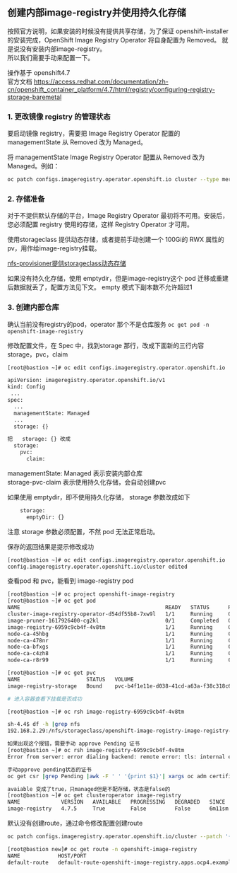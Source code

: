 ## 创建内部image-registry并使用持久化存储
按照官方说明，如果安装的时候没有提供共享存储，为了保证 openshift-installer 的安装完成，OpenShift Image Registry Operator 将自身配置为 Removed。 就是说没有安装内部image-registry。  
所以我们需要手动来配置一下。  

操作基于 openshift4.7  
官方文档
https://access.redhat.com/documentation/zh-cn/openshift_container_platform/4.7/html/registry/configuring-registry-storage-baremetal

### 1. 更改镜像 registry 的管理状态
要启动镜像 registry，需要把 Image Registry Operator 配置的 managementState 从 Removed 改为 Managed。

将 managementState Image Registry Operator 配置从 Removed 改为 Managed。例如：
```bash
oc patch configs.imageregistry.operator.openshift.io cluster --type merge --patch '{"spec":{"managementState":"Managed"}}'
```

### 2. 存储准备
对于不提供默认存储的平台，Image Registry Operator 最初将不可用。安装后，您必须配置 registry 使用的存储，这样 Registry Operator 才可用。

使用storageclass 提供动态存储，或者提前手动创建一个 100Gi的 RWX 属性的pv，用作给image-registry挂载。

[nfs-provisioner提供storageclass动态存储](../storage/nfs-provisioner提供storageclass动态存储.md)

如果没有持久化存储，使用 emptydir，但是image-registry这个 pod 迁移或重建后数据就丢了，配置方法见下文。 empty 模式下副本数不允许超过1

### 3. 创建内部仓库
确认当前没有registry的pod，operator 那个不是仓库服务
 ` oc get pod -n openshift-image-registry `


修改配置文件，在 Spec 中，找到storage 那行，改成下面新的三行内容 storage，pvc，claim 
```bash
[root@bastion ~]# oc edit configs.imageregistry.operator.openshift.io

apiVersion: imageregistry.operator.openshift.io/v1
kind: Config
 ...
spec:
  ...
  managementState: Managed
  ...
  storage: {}

把   storage: {} 改成
  storage:
    pvc:
      claim:
```
managementState: Managed  表示安装内部仓库  
storage-pvc-claim 表示使用持久化存储，会自动创建pvc

如果使用 emptydir，即不使用持久化存储， storage 参数改成如下
```bash
    storage:
      emptyDir: {}
```

注意 storage 参数必须配置，不然 pod 无法正常启动。

保存的返回结果是提示修改成功
```bash
[root@bastion ~]# oc edit configs.imageregistry.operator.openshift.io
config.imageregistry.operator.openshift.io/cluster edited
```

查看pod 和 pvc，能看到 image-registry pod

```bash
[root@bastion ~]# oc project openshift-image-registry
[root@bastion ~]# oc get pod
NAME                                              READY   STATUS      RESTARTS   AGE
cluster-image-registry-operator-d54df55b8-7xw9l   1/1     Running     0          24h
image-pruner-1617926400-cg2kl                     0/1     Completed   0          166m
image-registry-6959c9cb4f-4v8tm                   1/1     Running     0          63s
node-ca-45hbg                                     1/1     Running     0          24h
node-ca-478nr                                     1/1     Running     0          24h
node-ca-bfxgs                                     1/1     Running     0          24h
node-ca-c4zh8                                     1/1     Running     0          23h
node-ca-r8r99                                     1/1     Running     0          23h

[root@bastion ~]# oc get pvc
NAME                     STATUS   VOLUME                                     CAPACITY   ACCESS MODES   STORAGECLASS          AGE
image-registry-storage   Bound    pvc-b4f1e11e-d038-41cd-a63a-f38c318c6ff5   100Gi      RWX            managed-nfs-storage   77s

# 进入容器查看下挂载是否成功  

[root@bastion ~]# oc rsh image-registry-6959c9cb4f-4v8tm 

sh-4.4$ df -h |grep nfs
192.168.2.29:/nfs/storageclass/openshift-image-registry-image-registry-storage-pvc-b4f1e11e-d038-41cd-a63a-f38c318c6ff5  492G  289G  203G  59% /registry

如果出现这个报错，需要手动 approve Pending 证书
[root@bastion ~]# oc rsh image-registry-6959c9cb4f-4v8tm 
Error from server: error dialing backend: remote error: tls: internal error

手动approve pending状态的证书
oc get csr |grep Pending |awk -F ' ' '{print $1}'| xargs oc adm certificate approve

avaiable 变成了true，只managed但是不配存储，状态是false的
[root@bastion ~]# oc get clusteroperator image-registry
NAME             VERSION   AVAILABLE   PROGRESSING   DEGRADED   SINCE
image-registry   4.7.5     True        False         False      6m11sm
```

默认没有创建route，通过命令修改配置创建route
```bash
oc patch configs.imageregistry.operator.openshift.io/cluster --patch '{"spec":{"defaultRoute":true}}' --type=merge

[root@bastion new]# oc get route -n openshift-image-registry 
NAME            HOST/PORT                                                      PATH   SERVICES         PORT    TERMINATION   WILDCARD
default-route   default-route-openshift-image-registry.apps.ocp4.example.com          image-registry   <all>   reencrypt     None
```